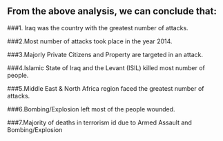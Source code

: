 ## From the above analysis, we can conclude that:



###1. Iraq was the country with the greatest number of attacks.



###2.Most number of attacks took place in the year 2014.



###3.Majorly Private Citizens and Property are targeted in an attack.

 

###4.Islamic State of Iraq and the Levant (ISIL) killed most number of people.



###5.Middle East & North Africa region faced the greatest number of attacks.



###6.Bombing/Explosion left most of the people wounded.



###7.Majority of deaths in terrorism id due to Armed Assault and Bombing/Explosion
